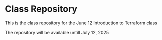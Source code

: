 # Class Repository

This is the class repository for the June 12 Introduction to Terraform class

The repository will be available untill July 12, 2025
